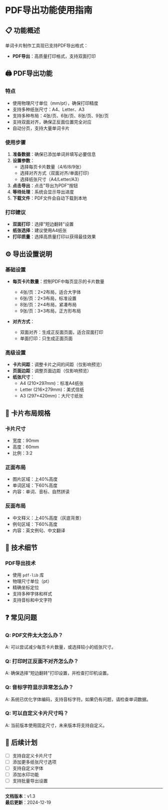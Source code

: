# PDF导出功能使用指南

## 📋 功能概述

单词卡片制作工具现已支持PDF导出格式：
- **PDF导出**：高质量打印格式，支持双面打印

## 🖨️ PDF导出功能

### 特点
- 使用物理尺寸单位（mm/pt），确保打印精度
- 支持多种纸张尺寸：A4、Letter、A3
- 支持多种布局：4张/页、6张/页、8张/页、9张/页
- 支持双面对齐，确保正反面位置完全对应
- 自动分页，支持大量单词卡片

### 使用步骤
1. **准备数据**：确保已添加单词并填写必要信息
2. **设置参数**：
   - 选择每页卡片数量（4/6/8/9张）
   - 选择对齐方式（双面对齐/单面打印）
   - 选择纸张尺寸（A4/Letter/A3）
3. **点击导出**：点击"导出为PDF"按钮
4. **等待处理**：系统会显示导出进度
5. **下载文件**：PDF文件会自动下载到本地

### 打印建议
- **双面打印**：选择"短边翻转"设置
- **纸张选择**：建议使用A4纸张
- **打印质量**：选择高质量打印以获得最佳效果

## ⚙️ 导出设置说明

### 基础设置
- **每页卡片数量**：控制PDF中每页显示的卡片数量
  - 4张/页：2×2布局，适合大字体
  - 6张/页：2×3布局，标准设置
  - 8张/页：2×4布局，紧凑布局
  - 9张/页：3×3布局，正方形布局

- **对齐方式**：
  - 双面对齐：生成正反面页面，适合双面打印
  - 单面打印：只生成正面页面

### 高级设置
- **卡片间距**：调整卡片之间的间距（仅影响预览）
- **页面边距**：调整页面边距（仅影响预览）
- **纸张尺寸**：
  - A4 (210×297mm)：标准A4纸张
  - Letter (216×279mm)：美式信纸
  - A3 (297×420mm)：大尺寸纸张

## 📐 卡片布局规格

### 卡片尺寸
- 宽度：90mm
- 高度：60mm
- 比例：3:2

### 正面布局
- 图片区域：上40%高度
- 单词区域：下60%高度
- 内容：单词、音标、自然拼读

### 反面布局
- 中文释义：上40%高度（灰底背景）
- 例句区域：下60%高度
- 内容：英文例句、中文翻译

## 🔧 技术细节

### PDF导出技术
- 使用 `pdf-lib` 库
- 物理尺寸单位（pt）
- 精确坐标定位
- 支持多种字体和样式
- 支持音标和中文字符

## ❓ 常见问题

### Q: PDF文件太大怎么办？
A: 可以尝试减少每页卡片数量，或选择较小的纸张尺寸。

### Q: 打印时正反面不对齐怎么办？
A: 确保选择"短边翻转"打印设置，并检查打印机设置。

### Q: 音标字符显示异常怎么办？
A: 系统已优化字体编码，支持音标字符。如果仍有问题，请检查单词数据。

### Q: 可以自定义卡片尺寸吗？
A: 当前版本使用固定尺寸，未来版本将支持自定义。

## 🚀 后续计划

- [ ] 支持自定义卡片尺寸
- [ ] 添加更多纸张尺寸选项
- [ ] 支持自定义字体
- [ ] 添加水印功能
- [ ] 支持批量导出设置

---

**文档版本**：v1.3  
**最后更新**：2024-12-19 
